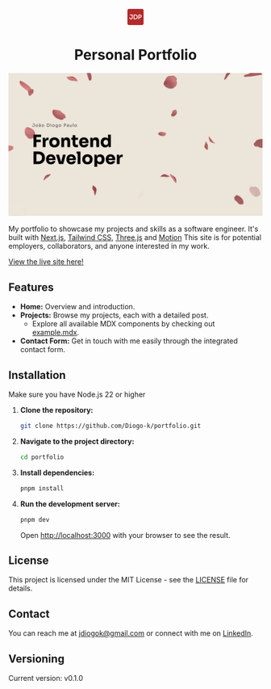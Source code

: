 <p align="center">
  <img src="./public/favicon-32x32.png" width="32" alt="Logo" />
</p>
<h1 align="center">Personal Portfolio</h1>

![Social Image](./public/social_image.png)

My portfolio to showcase my projects and skills as a software engineer. It's built with [Next.js](https://nextjs.org/), [Tailwind CSS](https://v3.tailwindcss.com/), [Three.js](https://threejs.org/) and [Motion](https://motion.dev/) This site is for potential employers, collaborators, and anyone interested in my work.

[View the live site here!](https://www.jdiogo.dev/)

## Features

- **Home:** Overview and introduction.
- **Projects:** Browse my projects, each with a detailed post.
    - Explore all available MDX components by checking out [example.mdx](./example.mdx).
- **Contact Form:** Get in touch with me easily through the integrated contact form.

## Installation

Make sure you have Node.js 22 or higher

1.  **Clone the repository:**
    ```bash
    git clone https://github.com/Diogo-k/portfolio.git
    ```
2.  **Navigate to the project directory:**
    ```bash
    cd portfolio
    ```
3.  **Install dependencies:**
    ```bash
    pnpm install
    ```
4.  **Run the development server:**
    ```bash
    pnpm dev
    ```
    Open [http://localhost:3000](http://localhost:3000) with your browser to see the result.

## License

This project is licensed under the MIT License - see the [LICENSE](./LICENSE) file for details.

## Contact

You can reach me at [jdiogok@gmail.com](mailto:jdiogok@gmail.com) or connect with me on [LinkedIn](https://www.linkedin.com/in/jdiogop).

## Versioning

Current version: v0.1.0
